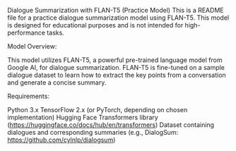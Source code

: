 Dialogue Summarization with FLAN-T5 (Practice Model)
This is a README file for a practice dialogue summarization model using FLAN-T5. This model is designed for educational purposes and is not intended for high-performance tasks.

Model Overview:

This model utilizes FLAN-T5, a powerful pre-trained language model from Google AI, for dialogue summarization. FLAN-T5 is fine-tuned on a sample dialogue dataset to learn how to extract the key points from a conversation and generate a concise summary.

Requirements:

Python 3.x
TensorFlow 2.x (or PyTorch, depending on chosen implementation)
Hugging Face Transformers library (https://huggingface.co/docs/hub/en/transformers)
Dataset containing dialogues and corresponding summaries (e.g., DialogSum: https://github.com/cylnlp/dialogsum)

